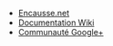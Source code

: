 - [Encausse.net](http://sarah.encausse.net)
- [Documentation Wiki](http://wiki.sarah.encausse.net)
- [Communauté Google+](http://community.sarah.encausse.net)
